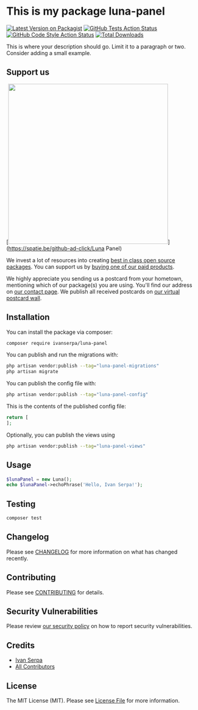 # This is my package luna-panel

[![Latest Version on Packagist](https://img.shields.io/packagist/v/ivanserpa/luna-panel.svg?style=flat-square)](https://packagist.org/packages/ivanserpa/luna-panel)
[![GitHub Tests Action Status](https://img.shields.io/github/actions/workflow/status/ivanserpa/luna-panel/run-tests.yml?branch=main&label=tests&style=flat-square)](https://github.com/ivanserpa/luna-panel/actions?query=workflow%3Arun-tests+branch%3Amain)
[![GitHub Code Style Action Status](https://img.shields.io/github/actions/workflow/status/ivanserpa/luna-panel/fix-php-code-style-issues.yml?branch=main&label=code%20style&style=flat-square)](https://github.com/ivanserpa/luna-panel/actions?query=workflow%3A"Fix+PHP+code+style+issues"+branch%3Amain)
[![Total Downloads](https://img.shields.io/packagist/dt/ivanserpa/luna-panel.svg?style=flat-square)](https://packagist.org/packages/ivanserpa/luna-panel)

This is where your description should go. Limit it to a paragraph or two. Consider adding a small example.

## Support us

[<img src="https://github-ads.s3.eu-central-1.amazonaws.com/Luna Panel.jpg?t=1" width="419px" />](https://spatie.be/github-ad-click/Luna Panel)

We invest a lot of resources into creating [best in class open source packages](https://spatie.be/open-source). You can support us by [buying one of our paid products](https://spatie.be/open-source/support-us).

We highly appreciate you sending us a postcard from your hometown, mentioning which of our package(s) you are using. You'll find our address on [our contact page](https://spatie.be/about-us). We publish all received postcards on [our virtual postcard wall](https://spatie.be/open-source/postcards).

## Installation

You can install the package via composer:

```bash
composer require ivanserpa/luna-panel
```

You can publish and run the migrations with:

```bash
php artisan vendor:publish --tag="luna-panel-migrations"
php artisan migrate
```

You can publish the config file with:

```bash
php artisan vendor:publish --tag="luna-panel-config"
```

This is the contents of the published config file:

```php
return [
];
```

Optionally, you can publish the views using

```bash
php artisan vendor:publish --tag="luna-panel-views"
```

## Usage

```php
$lunaPanel = new Luna();
echo $lunaPanel->echoPhrase('Hello, Ivan Serpa!');
```

## Testing

```bash
composer test
```

## Changelog

Please see [CHANGELOG](CHANGELOG.md) for more information on what has changed recently.

## Contributing

Please see [CONTRIBUTING](CONTRIBUTING.md) for details.

## Security Vulnerabilities

Please review [our security policy](../../security/policy) on how to report security vulnerabilities.

## Credits

-   [Ivan Serpa](https://github.com/IvanSerpa)
-   [All Contributors](../../contributors)

## License

The MIT License (MIT). Please see [License File](LICENSE.md) for more information.
